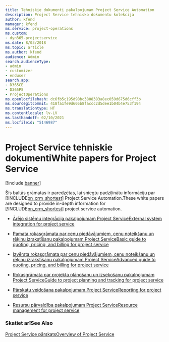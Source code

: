 ```yaml
---
title: Tehniskie dokumenti pakalpojumam Project Service Automation
description: Project Service tehnisko dokumentu kolekcija
author: kfend
manager: kfend
ms.service: project-operations
ms.custom:
- dyn365-projectservice
ms.date: 8/03/2018
ms.topic: article
ms.author: kfend
audience: Admin
search.audienceType:
- admin
- customizer
- enduser
search.app:
- D365CE
- D365PS
- ProjectOperations
ms.openlocfilehash: dc6fb5c195d98bc3808383a8ec059d675d6cff3b
ms.sourcegitcommit: 418fa1fe9d605b8faccc2d5dee1b04b4e753f194
ms.translationtype: HT
ms.contentlocale: lv-LV
ms.lasthandoff: 02/10/2021
ms.locfileid: "5146987"
---
```

# <a name="white-papers-for-project-service"></a><span data-ttu-id="8bd50-103">Project Service tehniskie dokumenti</span><span class="sxs-lookup"><span data-stu-id="8bd50-103">White papers for Project Service</span></span>

[!include [banner](../includes/psa-now-project-operations.md)]

<span data-ttu-id="8bd50-104">Šīs baltās grāmatas ir paredzētas, lai sniegtu padziļinātu informāciju par [!INCLUDE[pn_crm_shortest](../includes/pn-crm-shortest.md)] Project Service Automation.</span><span class="sxs-lookup"><span data-stu-id="8bd50-104">These white papers are designed to provide in-depth information for [!INCLUDE[pn_crm_shortest](../includes/pn-crm-shortest.md)] project service automation.</span></span>

-   [<span data-ttu-id="8bd50-105">Ārējo sistēmu integrācija pakalpojumam Project Service</span><span class="sxs-lookup"><span data-stu-id="8bd50-105">External system integration for project service</span></span>](https://go.microsoft.com/fwlink/?LinkId=825445)

-   [<span data-ttu-id="8bd50-106">Pamata rokasgrāmata par cenu piedāvājumiem, cenu noteikšanu un rēķinu izrakstīšanu pakalpojumam Project Service</span><span class="sxs-lookup"><span data-stu-id="8bd50-106">Basic guide to quoting, pricing, and billing for project service</span></span>](https://go.microsoft.com/fwlink/?LinkId=825241)

-   [<span data-ttu-id="8bd50-107">Izvērsta rokasgrāmata par cenu piedāvājumiem, cenu noteikšanu un rēķinu izrakstīšanu pakalpojumam Project Service</span><span class="sxs-lookup"><span data-stu-id="8bd50-107">Advanced guide to quoting, pricing, and billing for project service</span></span>](https://go.microsoft.com/fwlink/?LinkId=825242)

-   [<span data-ttu-id="8bd50-108">Rokasgrāmata par projekta plānošanu un izsekošanu pakalpojumam Project Service</span><span class="sxs-lookup"><span data-stu-id="8bd50-108">Guide to project planning and tracking for project service</span></span>](https://go.microsoft.com/fwlink/?LinkId=825243)

-   [<span data-ttu-id="8bd50-109">Pārskatu veidošana pakalpojumam Project Service</span><span class="sxs-lookup"><span data-stu-id="8bd50-109">Reporting for project service</span></span>](https://go.microsoft.com/fwlink/?LinkId=825446)

-   [<span data-ttu-id="8bd50-110">Resursu pārvaldība pakalpojumam Project Service</span><span class="sxs-lookup"><span data-stu-id="8bd50-110">Resource management for project service</span></span>](https://go.microsoft.com/fwlink/?LinkId=825244)

### <a name="see-also"></a><span data-ttu-id="8bd50-111">Skatiet arī</span><span class="sxs-lookup"><span data-stu-id="8bd50-111">See Also</span></span>
 [<span data-ttu-id="8bd50-112">Project Service pārskats</span><span class="sxs-lookup"><span data-stu-id="8bd50-112">Overview of Project Service</span></span>](../psa/overview.md)
